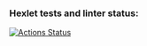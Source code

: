 ### Hexlet tests and linter status:
[![Actions Status](https://github.com/NataliKuznetsova/frontend-project-44/actions/workflows/hexlet-check.yml/badge.svg)](https://github.com/NataliKuznetsova/frontend-project-44/actions)
